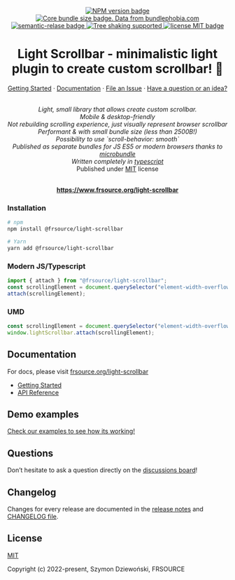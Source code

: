 <p align="center">
  <a href="https://www.npmjs.com/package/@frsource/light-scrollbar">
    <img src="https://img.shields.io/npm/v/@frsource/light-scrollbar" alt="NPM version badge">
  </a>
  <a href="https://bundlephobia.com/result?p=@frsource/light-scrollbar" title="Visit bundlephobia for more details!">
    <img src="https://img.shields.io/bundlephobia/minzip/@frsource/light-scrollbar" alt="Core bundle size badge. Data from bundlephobia.com">
  </a>
  <a href="https://github.com/semantic-release/semantic-release">
    <img src="https://img.shields.io/badge/%20%20%F0%9F%93%A6%F0%9F%9A%80-semantic--release-e10079.svg" alt="semantic-relase badge">
  </a>
  <a href="https://bundlephobia.com/result?p=@frsource/light-scrollbar">
    <img src="https://badgen.net/bundlephobia/tree-shaking/@frsource/light-scrollbar" alt="Tree shaking supported">
  </a>
  <a href="https://github.com/FRSOURCE/light-scrollbar/blob/master/LICENSE">
    <img src="https://img.shields.io/github/license/FRSOURCE/light-scrollbar" alt="license MIT badge">
  </a>
</p>

<h1 align="center">Light Scrollbar - minimalistic light plugin to create custom scrollbar! 💪</h1>

<p align="center">
  <a href="#quick-start">Getting Started</a>
  ·
  <a href="https://www.frsource.org/light-scrollbar/">Documentation</a>
  ·
  <a href="https://github.com/FRSOURCE/light-scrollbar/issues">File an Issue</a>
  ·
  <a href="#questions">Have a question or an idea?</a>
  <br>
</p>

<p align="center">
  <br>
  <i>Light, small library that allows create custom scrollbar.
    <br>Mobile &amp; desktop-friendly
    <br>Not rebuilding scrolling experience, just visually represent browser scrollbar
    <br>Performant & with small bundle size (less than 2500B!)
    <br>Possibility to use `scroll-behavior: smooth`
    <br>Published as separate bundles for JS ES5 or modern browsers thanks to <a href="https://www.npmjs.com/package/microbundle">microbundle</a>
    <br>Written completely in <a href="https://www.typescriptlang.org">typescript</a></i>
    <br>Published under <a href="https://opensource.org/licenses/MIT" target="_blank">MIT</a> license</i>
  <br>
  <br>
</p>

<p align="center">
  <a href="https://www.frsource.org/light-scrollbar/"><strong>https://www.frsource.org/light-scrollbar</strong></a>
</p>

### Installation

```bash
# npm
npm install @frsource/light-scrollbar

# Yarn
yarn add @frsource/light-scrollbar
```

### Modern JS/Typescript

```ts
import { attach } from "@frsource/light-scrollbar";
const scrollingElement = document.querySelector("element-width-overflow-auto");
attach(scrollingElement);
```

### UMD

```js
const scrollingElement = document.querySelector("element-width-overflow-auto");
window.lightScrollbar.attach(scrollingElement);
```

## Documentation

For docs, please visit [frsource.org/light-scrollbar](https://www.frsource.org/light-scrollbar/)

- [Getting Started](https://www.frsource.org/light-scrollbar/instalation.html)
- [API Reference](https://www.frsource.org/light-scrollbar/api/options.html)

## Demo examples

[Check our examples to see how its working!](https://www.frsource.org/light-scrollbar/examples.html)

## Questions

Don’t hesitate to ask a question directly on the [discussions board](https://github.com/FRSOURCE/light-scrollbar/discussions)!

## Changelog

Changes for every release are documented in the [release notes](https://github.com/FRSOURCE/light-scrollbar/releases) and [CHANGELOG file](https://github.com/FRSOURCE/light-scrollbar/tree/master/CHANGELOG.md).

## License

[MIT](https://opensource.org/licenses/MIT)

Copyright (c) 2022-present, Szymon Dziewoński, FRSOURCE

